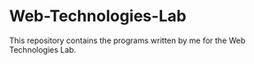 # Web-Technologies-Lab
This repository contains the programs written by me for the Web Technologies Lab.
